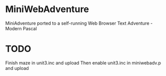 # MiniWebAdventure
MiniAdventure ported to a self-running Web Browser Text Adventure - Modern Pascal

# TODO
Finish maze in unit3.inc and upload
Then enable unit3.inc in miniwebadv.p and upload
